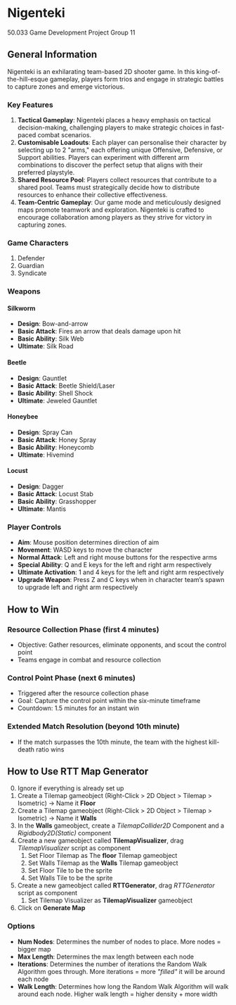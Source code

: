 # Nigenteki
 50.033 Game Development Project Group 11
 
## General Information
Nigenteki is an exhilarating team-based 2D shooter game. In this king-of-the-hill-esque gameplay, players form trios and engage in strategic battles to capture zones and emerge victorious.

### Key Features
1. **Tactical Gameplay**: Nigenteki places a heavy emphasis on tactical decision-making, challenging players to make strategic choices in fast-paced combat scenarios.
2. **Customisable Loadouts**: Each player can personalise their character by selecting up to 2 "arms," each offering unique Offensive, Defensive, or Support abilities. Players can experiment with different arm combinations to discover the perfect setup that aligns with their preferred playstyle.
3. **Shared Resource Pool**: Players collect resources that contribute to a shared pool. Teams must strategically decide how to distribute resources to enhance their collective effectiveness.
4. **Team-Centric Gameplay**: Our game mode and meticulously designed maps promote teamwork and exploration. Nigenteki is crafted to encourage collaboration among players as they strive for victory in capturing zones.

### Game Characters
1. Defender
2. Guardian
3. Syndicate

### Weapons
#### Silkworm
- **Design**: Bow-and-arrow
- **Basic Attack**: Fires an arrow that deals damage upon hit
- **Basic Ability**: Silk Web
- **Ultimate**: Silk Road

#### Beetle
- **Design**: Gauntlet
- **Basic Attack**: Beetle Shield/Laser
- **Basic Ability**: Shell Shock
- **Ultimate**: Jeweled Gauntlet

#### Honeybee
- **Design**: Spray Can
- **Basic Attack**: Honey Spray
- **Basic Ability**: Honeycomb
- **Ultimate**: Hivemind

#### Locust
- **Design**: Dagger
- **Basic Attack**: Locust Stab
- **Basic Ability**: Grasshopper
- **Ultimate**: Mantis

### Player Controls
- **Aim**: Mouse position determines direction of aim
- **Movement**: WASD keys to move the character
- **Normal Attack**: Left and right mouse buttons for the respective arms
- **Special Ability**: Q and E keys for the left and right arm respectively
- **Ultimate Activation**: 1 and 4 keys for the left and right arm respectively
- **Upgrade Weapon**: Press Z and C keys when in character team’s spawn to upgrade left and right arm respectively

## How to Win
### Resource Collection Phase (first 4 minutes)
- Objective: Gather resources, eliminate opponents, and scout the control point
- Teams engage in combat and resource collection

### Control Point Phase (next 6 minutes)
- Triggered after the resource collection phase
- Goal: Capture the control point within the six-minute timeframe
- Countdown: 1.5 minutes for an instant win

### Extended Match Resolution (beyond 10th minute)
- If the match surpasses the 10th minute, the team with the highest kill-death ratio wins

## How to Use RTT Map Generator

0. Ignore if everything is already set up
1. Create a Tilemap gameobject (Right-Click > 2D Object > Tilemap > Isometric) -> Name it **Floor**
2. Create a Tilemap gameobject (Right-Click > 2D Object > Tilemap > Isometric) -> Name it **Walls**
3. In the **Walls** gameobject, create a *TilemapCollider2D* Component and a *Rigidbody2D(Static)* component 
3. Create a new gameobject called **TilemapVisualizer**, drag *TilemapVisualizer* script as component
	1. Set Floor Tilemap as The **floor** Tilemap gameobject
	2. Set Walls Tilemap as the **Walls** Tilemap gameobject
	3. Set Floor Tile to be the sprite
	4. Set Walls Tile to be the sprite
4. Create a new gameobject called **RTTGenerator**, drag *RTTGenerator* script as component
	1. Set Tilemap Visualizer as **TilemapVisualizer** gameobject
5. Click on **Generate Map**

### Options

- **Num Nodes**: Determines the number of nodes to place. More nodes = bigger map
- **Max Length**: Determines the max length between each node
- **Iterations**: Determines the number of iterations the Random Walk Algorithm goes through. More iterations = more *"filled"* it will be around each node
- **Walk Length**: Determines how long the Random Walk Algorithm will walk around each node. Higher walk length = higher density + more width
